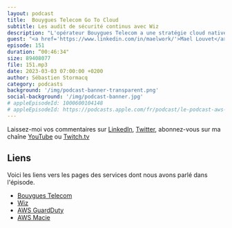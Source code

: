 ```yaml
---
layout: podcast
title:  Bouygues Telecom Go To Cloud
subtitle: Les audit de sécurité continus avec Wiz
description: "L'opérateur Bouygues Telecom a une stratégie cloud native first pour toutes les nouvelles applications et a migré plus de la moitié de ses applications traditionnelles. Bouygues est un opérateur d'importance vitale, soumis à différentes obligations légales. Dans cet épisode, nous parlons des méthodes et outils utilisés pour répondre à ces obligations, notamment les outils de Wiz et AWS GuardDuty, pour une analyse en continu de leur chaîne de déploiement et une analyse en continu des déploiements et détecter d'éventuelle déviations. Environ 800 personnes ont été formées et sensibilisées aux techniques de sécurité continue."
guest: "<a href='https://www.linkedin.com/in/maelwork/'>Mael Louvet</a>, Responsable du pôle expertise Cloud chez Bouyges Telecom et <a href='https://www.linkedin.com/in/nicolas-ehrman-629b8910/'>Nicolas Ehrman</a>, Product Marketing Manager, Wiz"
episode: 151
duration: “00:46:34"
size: 89408077
file: 151.mp3
date: 2023-03-03 07:00:00 +0200
author: Sébastien Stormacq
category: podcasts
background: '/img/podcast-banner-transparent.png'
social-background: '/img/podcast-banner.jpg'
# appleEpisodeId: 1000600104148
# appleEpisodeId: https://podcasts.apple.com/fr/podcast/le-podcast-aws-en-français/id1452118442
---
```


Laissez-moi vos commentaires sur [LinkedIn](https://www.linkedin.com/in/sebastienstormacq/), [Twitter](https://twitter.com/sebsto), abonnez-vous sur ma chaîne [YouTube](https://www.youtube.com/sebsto) ou [Twitch.tv](https://www.twitch.tv/sebAWS)

## Liens

Voici les liens vers les pages des services dont nous avons parlé dans l'épisode.

- [Bouygues Telecom](https://www.bouyguestelecom.fr/)
- [Wiz](https://www.wiz.io/)
- [AWS GuardDuty](https://aws.amazon.com/guardduty/)
- [AWS Macie](https://aws.amazon.com/macie/)